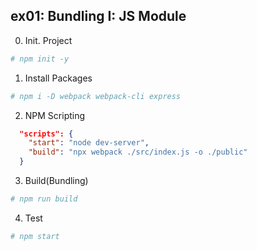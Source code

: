 ## ex01: Bundling I: JS Module

0. Init. Project

```sh
# npm init -y
```

1. Install Packages

```sh
# npm i -D webpack webpack-cli express
```

2. NPM Scripting

```json
  "scripts": {
    "start": "node dev-server",
    "build": "npx webpack ./src/index.js -o ./public"
  }
```

3. Build(Bundling)

```sh
# npm run build
```

4. Test

```sh
# npm start
```
